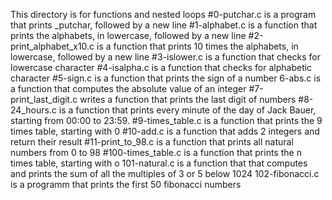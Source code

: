 This directory is for functions and nested loops
#0-putchar.c is a program that prints _putchar, followed by a new line
#1-alphabet.c is a function that prints the alphabets, in lowercase, followed by a new line
#2-print_alphabet_x10.c is a function that prints 10 times the alphabets, in lowercase, followed by a new line
#3-islower.c is a function that checks for lowercase character
#4-isalpha.c is a function that checks for alphabetic character
#5-sign.c is a function that prints the sign of a number
6-abs.c is a function that computes the absolute value of an integer
#7-print_last_digit.c writes a function that prints the last digit of numbers
#8-24_hours.c is a function that prints every minute of the day of Jack Bauer, starting from 00:00 to 23:59.
#9-times_table.c is a function that prints the 9 times table, starting with 0
#10-add.c is a function that adds 2 integers and return their result
#11-print_to_98.c is a function that prints all natural numbers from 0 to 98
#100-times_table.c is a function that prints the n times table, starting with o
101-natural.c is a function that that computes and prints the sum of all the multiples of 3 or 5 below 1024
102-fibonacci.c is a programm that prints the first 50 fibonacci numbers
